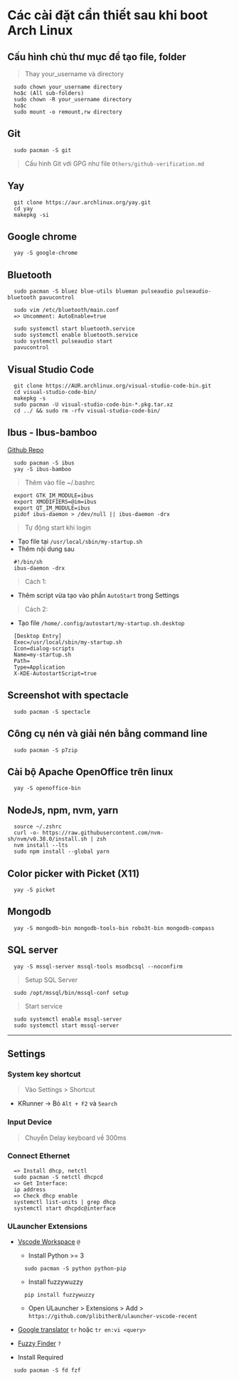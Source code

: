 # Các cài đặt cần thiết sau khi boot Arch Linux

## Cấu hình chủ thư mục để tạo file, folder

> Thay your_username và directory

```
  sudo chown your_username directory
  hoặc (All sub-folders)
  sudo chown -R your_username directory
  hoặc
  sudo mount -o remount,rw directory
```

## Git

```
  sudo pacman -S git
```

> Cấu hình Git với GPG như file `Others/github-verification.md`

## Yay

```
  git clone https://aur.archlinux.org/yay.git
  cd yay
  makepkg -si
```

## Google chrome

```
  yay -S google-chrome
```

## Bluetooth

```
  sudo pacman -S bluez blue-utils blueman pulseaudio pulseaudio-bluetooth pavucontrol
```

```
  sudo vim /etc/bluetooth/main.conf
  => Uncomment: AutoEnable=true

  sudo systemctl start bluetooth.service
  sudo systemctl enable bluetooth.service
  sudo systemctl pulseaudio start
  pavucontrol
```

## Visual Studio Code

```
  git clone https://AUR.archlinux.org/visual-studio-code-bin.git
  cd visual-studio-code-bin/
  makepkg -s
  sudo pacman -U visual-studio-code-bin-*.pkg.tar.xz
  cd ../ && sudo rm -rfv visual-studio-code-bin/
```

## Ibus - Ibus-bamboo

[Github Repo](https://github.com/BambooEngine/ibus-bamboo)

```
  sudo pacman -S ibus
  yay -S ibus-bamboo
```

> Thêm vào file ~/.bashrc

```
  export GTK_IM_MODULE=ibus
  export XMODIFIERS=@im=ibus
  export QT_IM_MODULE=ibus
  pidof ibus-daemon > /dev/null || ibus-daemon -drx
```

> Tự động start khi login

- Tạo file tại `/usr/local/sbin/my-startup.sh`
- Thêm nội dung sau

```
  #!/bin/sh
  ibus-daemon -drx
```

> Cách 1:

- Thêm script vừa tạo vào phần `AutoStart` trong Settings

> Cách 2:

- Tạo file `/home/.config/autostart/my-startup.sh.desktop`

```
  [Desktop Entry]
  Exec=/usr/local/sbin/my-startup.sh
  Icon=dialog-scripts
  Name=my-startup.sh
  Path=
  Type=Application
  X-KDE-AutostartScript=true
```

## Screenshot with spectacle

```
  sudo pacman -S spectacle
```

## Công cụ nén và giải nén bằng command line

```
  sudo pacman -S p7zip
```

## Cài bộ Apache OpenOffice trên linux

```
  yay -S openoffice-bin
```

## NodeJs, npm, nvm, yarn

```
  source ~/.zshrc
  curl -o- https://raw.githubusercontent.com/nvm-sh/nvm/v0.38.0/install.sh | zsh
  nvm install --lts
  sudo npm install --global yarn
```

## Color picker with Picket (X11)

```
  yay -S picket
```

## Mongodb

```
  yay -S mongodb-bin mongodb-tools-bin robo3t-bin mongodb-compass
```

## SQL server

```
  yay -S mssql-server mssql-tools msodbcsql --noconfirm
```

> Setup SQL Server

```
  sudo /opt/mssql/bin/mssql-conf setup
```

> Start service

```
  sudo systemctl enable mssql-server
  sudo systemctl start mssql-server
```

---

## Settings

### System key shortcut

> Vào Settings > Shortcut

- KRunner -> Bỏ `Alt + F2` và `Search`

### Input Device

> Chuyển Delay keyboard về 300ms

### Connect Ethernet

```
  => Install dhcp, netctl
  sudo pacman -S netctl dhcpcd
  => Get Interface:
  ip address
  => Check dhcp enable
  systemctl list-units | grep dhcp
  systemctl start dhcpdc@interface
```

### ULauncher Extensions

- [Vscode Workspace](https://github.com/plibither8/ulauncher-vscode-recent) `@`

  - Install Python >= 3

  ```
    sudo pacman -S python python-pip
  ```

  - Install fuzzywuzzy

  ```
    pip install fuzzywuzzy
  ```

  - Open ULauncher > Extensions > Add > `https://github.com/plibither8/ulauncher-vscode-recent`

- [Google translator](https://github.com/manahter/ulauncher-translate) `tr` hoặc `tr en:vi <query>`

- [Fuzzy Finder](https://github.com/hillaryychan/ulauncher-fzf) `?`
- Install Required

```
  sudo pacman -S fd fzf
```
